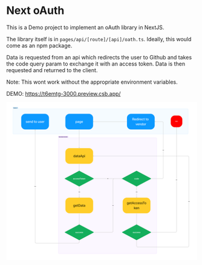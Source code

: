 # Next oAuth

This is a Demo project to implement an oAuth library in NextJS. 

The library itself is in `pages/api/[route]/[api]/oath.ts`. Ideally, this would come as an npm package.

Data is requested from an api which redirects the user to Github and takes the code query param to exchange it with an access token. Data is then requested and returned to the client.

Note: This wont work without the appropriate environment variables.

DEMO: https://t6emtg-3000.preview.csb.app/

![Image](./oauth.png "demo oauth library")
